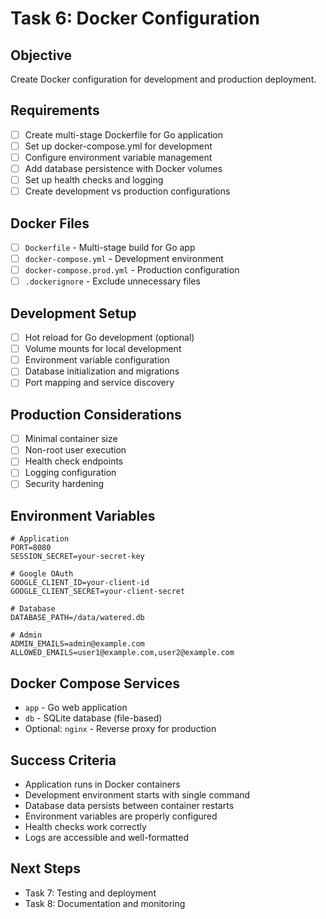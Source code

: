 # Task 6: Docker Configuration

## Objective
Create Docker configuration for development and production deployment.

## Requirements
- [ ] Create multi-stage Dockerfile for Go application
- [ ] Set up docker-compose.yml for development
- [ ] Configure environment variable management
- [ ] Add database persistence with Docker volumes
- [ ] Set up health checks and logging
- [ ] Create development vs production configurations

## Docker Files
- [ ] `Dockerfile` - Multi-stage build for Go app
- [ ] `docker-compose.yml` - Development environment
- [ ] `docker-compose.prod.yml` - Production configuration
- [ ] `.dockerignore` - Exclude unnecessary files

## Development Setup
- [ ] Hot reload for Go development (optional)
- [ ] Volume mounts for local development
- [ ] Environment variable configuration
- [ ] Database initialization and migrations
- [ ] Port mapping and service discovery

## Production Considerations
- [ ] Minimal container size
- [ ] Non-root user execution
- [ ] Health check endpoints
- [ ] Logging configuration
- [ ] Security hardening

## Environment Variables
```
# Application
PORT=8080
SESSION_SECRET=your-secret-key

# Google OAuth
GOOGLE_CLIENT_ID=your-client-id
GOOGLE_CLIENT_SECRET=your-client-secret

# Database
DATABASE_PATH=/data/watered.db

# Admin
ADMIN_EMAILS=admin@example.com
ALLOWED_EMAILS=user1@example.com,user2@example.com
```

## Docker Compose Services
- `app` - Go web application
- `db` - SQLite database (file-based)
- Optional: `nginx` - Reverse proxy for production

## Success Criteria
- Application runs in Docker containers
- Development environment starts with single command
- Database data persists between container restarts
- Environment variables are properly configured
- Health checks work correctly
- Logs are accessible and well-formatted

## Next Steps
- Task 7: Testing and deployment
- Task 8: Documentation and monitoring